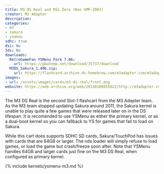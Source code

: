 ```yaml
---
title: M3 DS Real and M3i Zero (Non GMP-Z003)
creator: M3 Adapter
description:
categories:
- m3
- sakura
- ysmenu
sdhc: true
dsi: No
3ds: No
downloads:
  RetroGameFan YSMenu Fork 7.06:
    url: https://gbatemp.net/download/35737/download
  M3DS_Sakura_1.49b.zip:
    url: https://flashcard-archive.ds-homebrew.com/m3adapter.com/m3adapter.com_GMP-Z003_Sakura_1.49a.zip
images:
- url: /assets/images/cards/m3-ds-real/front.png
website: https://web.archive.org/web/20140106055622/http://m3adapter.com/
---
```


The M3 DS Real is the second Slot-1 flashcart from the M3 Adapter team. As the M3 team stopped updating Sakura around 2011, the Sakura kernel is unable to play quite a few games that were released later on in the DS lifespan. It is recomended to use YSMenu as either the primary kernel, or as a dual-boot kernel so you can fallback to YS for games that fail to load on Sakura.

While this cart does supports SDHC SD cards, Sakura/TouchPod has issues with cards that are 64GB or larger. The nds loader will simply refuse to load games, or load the game but crash/freeze soon after. Note that YSMenu handles 64GB and larger cards just fine on the M3 DS Real, when configured as primary kernel.

{% include kernels/ysmenu-m3.md %}
